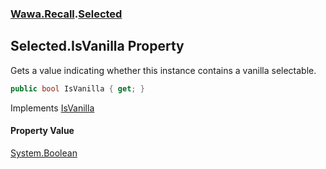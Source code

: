 ### [Wawa.Recall](Wawa.Recall.md 'Wawa.Recall').[Selected](Selected.md 'Wawa.Recall.Selected')

## Selected.IsVanilla Property

Gets a value indicating whether this instance contains a vanilla selectable.

```csharp
public bool IsVanilla { get; }
```

Implements [IsVanilla](IVanilla.IsVanilla.md 'Wawa.Recall.IVanilla.IsVanilla')

#### Property Value
[System.Boolean](https://docs.microsoft.com/en-us/dotnet/api/System.Boolean 'System.Boolean')